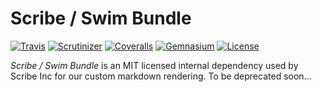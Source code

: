 # Scribe / Swim Bundle

[![Travis](https://img.shields.io/travis/scribenet/symfony-swim-bundle/master.svg?style=flat-square)](https://symfony-swim-bundle.docs.scribe.tools/ci) 
[![Scrutinizer](https://img.shields.io/scrutinizer/g/scribenet/symfony-swim-bundle/master.svg?style=flat-square)](https://symfony-swim-bundle.docs.scribe.tools/quality)
[![Coveralls](https://img.shields.io/coveralls/scribenet/symfony-swim-bundle/master.svg?style=flat-square)](https://symfony-swim-bundle.docs.scribe.tools/coverage)
[![Gemnasium](https://img.shields.io/gemnasium/scribenet/symfony-swim-bundle.svg?style=flat-square)](https://symfony-swim-bundle.docs.scribe.tools/deps)
[![License](https://img.shields.io/badge/license-MIT-008ac6.svg?style=flat-square)](https://symfony-swim-bundle.docs.scribe.tools/license)

*Scribe / Swim Bundle* is an MIT licensed internal dependency used by
Scribe Inc for our custom markdown rendering. To be deprecated soon...

